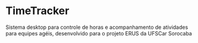 # TimeTracker
Sistema desktop para controle de horas e acompanhamento de atividades para equipes agéis, desenvolvido para o projeto ERUS da UFSCar Sorocaba

